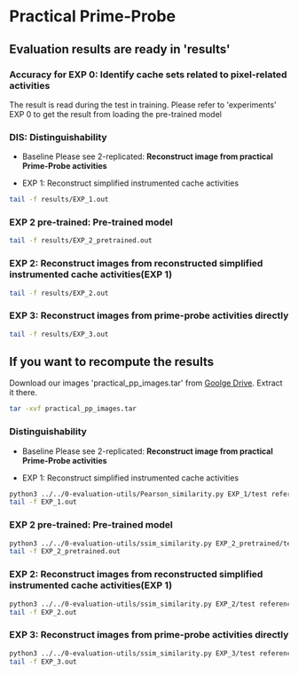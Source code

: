 # Practical Prime-Probe

## Evaluation results are ready in 'results'

### Accuracy for EXP 0: Identify cache sets related to pixel-related activities
The result is read during the test in training. Please refer to 'experiments' EXP 0 to get the result from loading the pre-trained model

### DIS: Distinguishability

- Baseline
Please see 2-replicated: **Reconstruct image from practical Prime-Probe activities**

- EXP 1: Reconstruct simplified instrumented cache activities
```bash
tail -f results/EXP_1.out
```

### EXP 2 pre-trained: Pre-trained model
```bash
tail -f results/EXP_2_pretrained.out
```

### EXP 2: Reconstruct images from reconstructed simplified instrumented cache activities(EXP 1)
```bash
tail -f results/EXP_2.out
```

### EXP 3: Reconstruct images from prime-probe activities directly
```bash
tail -f results/EXP_3.out
```


## If you want to recompute the results
Download our images 'practical_pp_images.tar' from [Goolge Drive](https://drive.google.com/drive/folders/1oyqViKeu3LpqDGozCDVpA70OewqAJQSB?usp=sharing). Extract it there.
```bash
tar -xvf practical_pp_images.tar
```


### Distinguishability
- Baseline
Please see 2-replicated: **Reconstruct image from practical Prime-Probe activities**

- EXP 1: Reconstruct simplified instrumented cache activities
```bash
python3 ../../0-evaluation-utils/Pearson_similarity.py EXP_1/test reference_test_activities 10000 > EXP_1.out
tail -f EXP_1.out
```

### EXP 2 pre-trained: Pre-trained model
```bash
python3 ../../0-evaluation-utils/ssim_similarity.py EXP_2_pretrained/test reference_test 10000 > EXP_2_pretrained.out
tail -f EXP_2_pretrained.out
```

### EXP 2: Reconstruct images from reconstructed simplified instrumented cache activities(EXP 1)
```bash
python3 ../../0-evaluation-utils/ssim_similarity.py EXP_2/test reference_test 10000 > EXP_2.out
tail -f EXP_2.out
```

### EXP 3: Reconstruct images from prime-probe activities directly
```bash
python3 ../../0-evaluation-utils/ssim_similarity.py EXP_3/test reference_test 10000 > EXP_3.out
tail -f EXP_3.out
```

